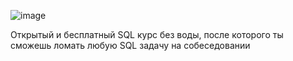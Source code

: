 ![image](https://github.com/user-attachments/assets/d4eea93d-6f6c-48dc-a1fc-03744545f9d0)

Открытый и бесплатный SQL курс без воды, после которого ты сможешь ломать любую SQL задачу на собеседовании 
